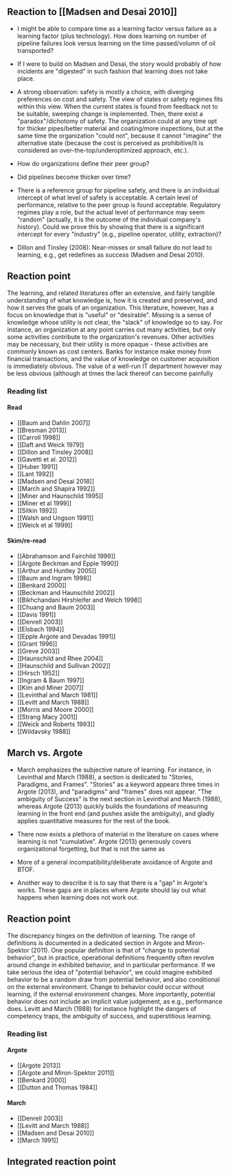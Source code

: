 ## Reaction to [[Madsen and Desai 2010]]

* I might be able to compare time as a learning factor versus failure as a learning factor (plus technology). How does learning on number of pipeline failures look versus learning on the time passed/volumn of oil transported?

* If I were to build on Madsen and Desai, the story would probably of how incidents are "digested" in such fashion that learning does not take place.

* A strong observation: safety is mostly a choice, with diverging preferences on cost and safety. The view of states or safety regimes fits within this view. When the current states is found from feedback not to be suitable, sweeping change is implemented. Then, there exist a "paradox"/dichotomy of safety. The organization could at any time opt for thicker pipes/better material and coating/more inspections, but at the same time the organization "could not", because it cannot "imagine" the alternative state (because the cost is perceived as prohibitive/it is considered an over-the-top/underoptimized approach, etc.).

* How do organizations define their peer group?

* Did pipelines become thicker over time?

* There is a reference group for pipeline safety, and there is an individual intercept of what level of safety is acceptable. A certain level of performance, relative to the peer group is found acceptable. Regulatory regimes play a role, but the actual level of performance may seem "random" (actually, it is the outcome of the individual company's history). Could we prove this by showing that there is a significant intercept for every "industry" (e.g., pipeline operator, utility, extraction)?

* Dillon and Tinsley (2008): Near-misses or small failure do not lead to learning, e.g., get redefines as success (Madsen and Desai 2010). 

## Reaction point

The learning, and related literatures offer an extensive, and fairly tangible understanding of what knowledge is, how it is created and preserved, and how it serves the goals of an organization. This literature, however, has a focus on knowledge that is "useful" or "desirable". Missing is a sense of knowledge whose utility is not clear, the "slack" of knowledge so to say. For instance, an organization at any point carries out many activities, but only some activities contribute to the organization's revenues. Other activities may be necessary, but their utility is more opaque - these activities are commonly known as cost centers. Banks for instance make money from financial transactions, and the value of knowledge on customer acquisition is immediately obvious. The value of a well-run IT department however may be less obvious (although at times the lack thereof can become painfully 

### Reading list

#### Read

* [[Baum and Dahlin 2007]]
* [[Bresman 2013]]
* [[Carroll 1998]]
* [[Daft and Weick 1979]]
* [[Dillon and Tinsley 2008]]
* [[Gavetti et al. 2012]]
* [[Huber 1991]]
* [[Lant 1992]]
* [[Madsen and Desai 2018]]
* [[March and Shapira 1992]]
* [[Miner and Haunschild 1995]]
* [[Miner et al 1999]]
* [[Sitkin 1992]]
* [[Walsh and Ungson 1991]]
* [[Weick et al 1999]]

#### Skim/re-read

* [[Abrahamson and Fairchild 1999]]
* [[Argote Beckman and Epple 1990]]
* [[Arthur and Huntley 2005]]
* [[Baum and Ingram 1998]]
* [[Benkard 2000]]
* [[Beckman and Haunschild 2002]]
* [[Bikhchandani Hirshleifer and Welch 1998]]
* [[Chuang and Baum 2003]]
* [[Davis 1991]]
* [[Denrell 2003]]
* [[Elsbach 1994]]
* [[Epple Argote and Devadas 1991]]
* [[Grant 1996]]
* [[Greve 2003]]
* [[Haunschild and Rhee 2004]]
* [[Haunschild and Sullivan 2002]]
* [[Hirsch 1952]]
* [[Ingram & Baum 1997]]
* [[Kim and Miner 2007]]
* [[Levinthal and March 1981]]
* [[Levitt and March 1988]]
* [[Morris and Moore 2000]]
* [[Strang Macy 2001]]
* [[Weick and Roberts 1993]]
* [[Wildavsky 1988]]

## March vs. Argote

* March emphasizes the subjective nature of learning. For instance, in Levinthal and March (1988), a section is dedicated to "Stories, Paradigms, and Frames". "Stories" as a keyword appears three times in Argote (2013), and "paradigms" and "frames" does not appear. "The ambiguity of Success" is the next section in Levinthal and March (1988), whereas Argote (2013) quickly builds the foundations of measuring learning in the front end (and pushes aside the ambiguity), and gladly applies quantitative measures for the rest of the book.

* There now exists a plethora of material in the literature on cases where learning is not "cumulative". Argote (2013) generously covers organizational forgetting, but that is not the same as 

* More of a general incompatibility/deliberate avoidance of Argote and BTOF.

* Another way to describe it is to say that there is a "gap" in Argote's works. These gaps are in places where Argote should lay out what happens when learning does not work out.

## Reaction point

The discrepancy hinges on the definition of learning. The range of definitions is documented in a dedicated section in Argote and Miron-Spektor (2011). One popular definition is that of "change to potential behavior", but in practice, operational definitions frequently often revolve around change in exhibited behavior, and in particular performance. If we take serious the idea of "potential behavior", we could imagine exhibited behavior to be a random draw from potential behavior, and also conditional on the external environment. Change to behavior could occur without learning, if the external environment changes. More importantly, potential behavior does not include an implicit value judgement, as e.g., performance does. Levitt and March (1988) for instance highlight the dangers of competency traps, the ambiguity of success, and superstitious learning.

### Reading list

#### Argote
* [[Argote 2013]]
* [[Argote and Miron-Spektor 2011]]
* [[Benkard 2000]]
* [[Dutton and Thomas 1984]]

#### March
* [[Denrell 2003]]
* [[Levitt and March 1988]]
* [[Madsen and Desai 2010]]
* [[March 1991]]

## Integrated reaction point